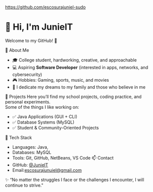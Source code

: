 https://github.com/escosurajuniel-sudo

# 👋 Hi, I'm JunielT

Welcome to my GitHub! 🚀

📌 About Me
- 🎓 College student, hardworking, creative, and approachable  
- 💻 Aspiring **Software Developer** (interested in apps, networks, and cybersecurity)  
- 🎮 Hobbies: Gaming, sports, music, and movies  
- 🌟 I dedicate my dreams to my family and those who believe in me  

 📂 Projects
Here you’ll find my school projects, coding practice, and personal experiments.  
Some of the things I like working on:
- ✅ Java Applications (GUI + CLI)  
- ✅ Database Systems (MySQL)  
- ✅ Student & Community-Oriented Projects  

 🔧 Tech Stack
- Languages: Java, 
- Databases: MySQL  
- Tools: Git, GitHub, NetBeans, VS Code
 📫 Contact
- GitHub: [@JunielT](https://github.com/JunielT)  
- Email:escosurajunuiel@gmail.com

✨ “No matter the struggles I face or the challenges I encounter, I will continue to strive."
